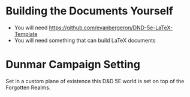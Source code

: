 # Building the Documents Yourself

* You will need https://github.com/evanbergeron/DND-5e-LaTeX-Template
* You will need something that can build LaTeX documents

# Dunmar Campaign Setting

Set in a custom plane of existence this D&D 5E world is set on top of the Forgotten Realms.
